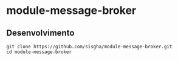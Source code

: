 # module-message-broker

## Desenvolvimento

```
git clone https://github.com/sisgha/module-message-broker.git
cd module-message-broker
```
